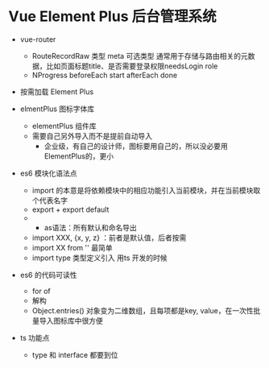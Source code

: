 # Vue Element Plus 后台管理系统

- vue-router
    - RouteRecordRaw 类型
        meta 可选类型 通常用于存储与路由相关的元数据，比如页面标题title、是否需要登录权限needsLogin role
    - NProgress
        beforeEach start
        afterEach done

- 按需加载 Element Plus
- elmentPlus 图标字体库
    - elementPlus 组件库
    - 需要自己另外导入而不是提前自动导入
        - 企业级，有自己的设计师，图标要用自己的，所以没必要用ElementPlus的，更小

- es6 模块化语法点
    - import 的本意是将依赖模块中的相应功能引入当前模块，并在当前模块取个代表名字
    - export + export default
    - * as语法：所有默认和命名导出
    - import XXX, {x, y, z} ：前者是默认值，后者按需
    - import XX from '' 最简单
    - import type 类型定义引入 用ts 开发的时候

    
- es6 的代码可读性
    - for of
    - 解构
    - Object.entries() 对象变为二维数组，且每项都是key, value，在一次性批量导入图标库中很方便

- ts 功能点
    - type 和 interface 都要到位
